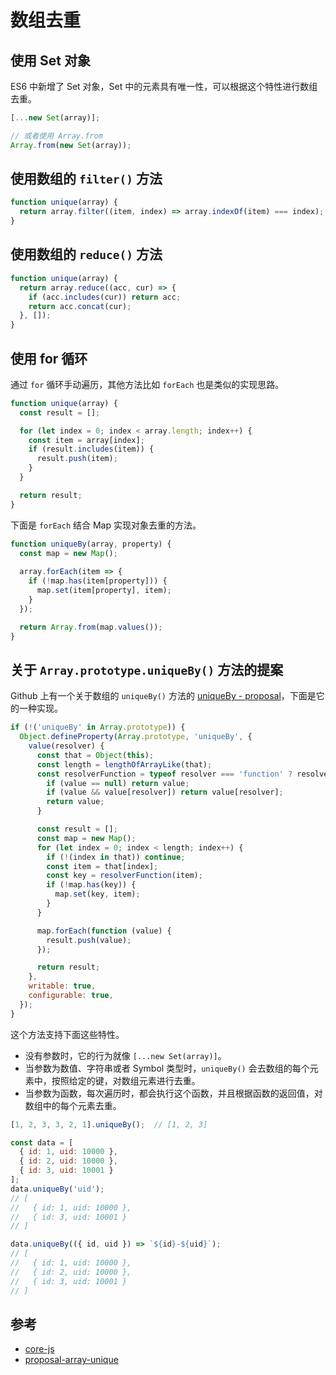# 数组去重

## 使用 Set 对象

ES6 中新增了 Set 对象，Set 中的元素具有唯一性，可以根据这个特性进行数组去重。

```javascript
[...new Set(array)];

// 或者使用 Array.from
Array.from(new Set(array));
```

## 使用数组的 `filter()` 方法

```javascript
function unique(array) {
  return array.filter((item, index) => array.indexOf(item) === index);
}
```

## 使用数组的 `reduce()` 方法

```javascript
function unique(array) {
  return array.reduce((acc, cur) => {
    if (acc.includes(cur)) return acc;
    return acc.concat(cur);
  }, []);
}
```

## 使用 for 循环

通过 `for` 循环手动遍历，其他方法比如 `forEach` 也是类似的实现思路。

```javascript
function unique(array) {
  const result = [];

  for (let index = 0; index < array.length; index++) {
    const item = array[index];
    if (result.includes(item)) {
      result.push(item);
    }
  }

  return result;
}
```

下面是 `forEach` 结合 Map 实现对象去重的方法。

```javascript
function uniqueBy(array, property) {
  const map = new Map();
  
  array.forEach(item => {
    if (!map.has(item[property])) {
      map.set(item[property], item);
    }
  });

  return Array.from(map.values());
}
```

## 关于 `Array.prototype.uniqueBy()` 方法的提案

Github 上有一个关于数组的 `uniqueBy()` 方法的 [uniqueBy - proposal]，下面是它的一种实现。

```javascript
if (!('uniqueBy' in Array.prototype)) {
  Object.defineProperty(Array.prototype, 'uniqueBy', {
    value(resolver) {
      const that = Object(this);
      const length = lengthOfArrayLike(that);
      const resolverFunction = typeof resolver === 'function' ? resolver : function (value) {
        if (value == null) return value;
        if (value && value[resolver]) return value[resolver];
        return value;
      }

      const result = [];
      const map = new Map();
      for (let index = 0; index < length; index++) {
        if (!(index in that)) continue;
        const item = that[index];
        const key = resolverFunction(item);
        if (!map.has(key)) {
          map.set(key, item);
        }
      }

      map.forEach(function (value) {
        result.push(value);
      });

      return result;
    },
    writable: true,
    configurable: true,
  });
}
```

这个方法支持下面这些特性。

- 没有参数时，它的行为就像 `[...new Set(array)]`。
- 当参数为数值、字符串或者 Symbol 类型时，`uniqueBy()` 会去数组的每个元素中，按照给定的键，对数组元素进行去重。
- 当参数为函数，每次遍历时，都会执行这个函数，并且根据函数的返回值，对数组中的每个元素去重。

```javascript
[1, 2, 3, 3, 2, 1].uniqueBy();  // [1, 2, 3]

const data = [
  { id: 1, uid: 10000 },
  { id: 2, uid: 10000 },
  { id: 3, uid: 10001 }
];
data.uniqueBy('uid');
// [
//   { id: 1, uid: 10000 },
//   { id: 3, uid: 10001 }
// ]

data.uniqueBy(({ id, uid }) => `${id}-${uid}`);
// [
//   { id: 1, uid: 10000 },
//   { id: 2, uid: 10000 },
//   { id: 3, uid: 10001 }
// ]
```

[uniqueBy - proposal]: https://github.com/tc39/proposal-array-unique

## 参考

- [core-js](packages/core-js/internals/array-unique-by.js)
- [proposal-array-unique](https://github.com/tc39/proposal-array-unique)

